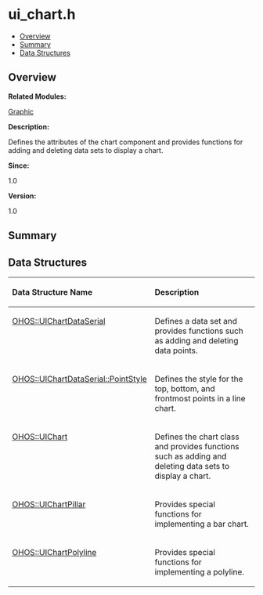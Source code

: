 # ui\_chart.h<a name="ZH-CN_TOPIC_0000001054799583"></a>

-   [Overview](#section1839755769165629)
-   [Summary](#section1257724786165629)
-   [Data Structures](#nested-classes)

## **Overview**<a name="section1839755769165629"></a>

**Related Modules:**

[Graphic](Graphic.md)

**Description:**

Defines the attributes of the chart component and provides functions for adding and deleting data sets to display a chart. 

**Since:**

1.0

**Version:**

1.0

## **Summary**<a name="section1257724786165629"></a>

## Data Structures<a name="nested-classes"></a>

<a name="table299010670165629"></a>
<table><thead align="left"><tr id="row122403296165629"><th class="cellrowborder" valign="top" width="50%" id="mcps1.1.3.1.1"><p id="p1022845855165629"><a name="p1022845855165629"></a><a name="p1022845855165629"></a>Data Structure Name</p>
</th>
<th class="cellrowborder" valign="top" width="50%" id="mcps1.1.3.1.2"><p id="p1864196527165629"><a name="p1864196527165629"></a><a name="p1864196527165629"></a>Description</p>
</th>
</tr>
</thead>
<tbody><tr id="row1129200545165629"><td class="cellrowborder" valign="top" width="50%" headers="mcps1.1.3.1.1 "><p id="p657059217165629"><a name="p657059217165629"></a><a name="p657059217165629"></a><a href="OHOS-UIChartDataSerial.md">OHOS::UIChartDataSerial</a></p>
</td>
<td class="cellrowborder" valign="top" width="50%" headers="mcps1.1.3.1.2 "><p id="p1649524293165629"><a name="p1649524293165629"></a><a name="p1649524293165629"></a>Defines a data set and provides functions such as adding and deleting data points. </p>
</td>
</tr>
<tr id="row1566918607165629"><td class="cellrowborder" valign="top" width="50%" headers="mcps1.1.3.1.1 "><p id="p1556349776165629"><a name="p1556349776165629"></a><a name="p1556349776165629"></a><a href="OHOS-UIChartDataSerial-PointStyle.md">OHOS::UIChartDataSerial::PointStyle</a></p>
</td>
<td class="cellrowborder" valign="top" width="50%" headers="mcps1.1.3.1.2 "><p id="p791900865165629"><a name="p791900865165629"></a><a name="p791900865165629"></a>Defines the style for the top, bottom, and frontmost points in a line chart. </p>
</td>
</tr>
<tr id="row1006242661165629"><td class="cellrowborder" valign="top" width="50%" headers="mcps1.1.3.1.1 "><p id="p1426837703165629"><a name="p1426837703165629"></a><a name="p1426837703165629"></a><a href="OHOS-UIChart.md">OHOS::UIChart</a></p>
</td>
<td class="cellrowborder" valign="top" width="50%" headers="mcps1.1.3.1.2 "><p id="p1170606456165629"><a name="p1170606456165629"></a><a name="p1170606456165629"></a>Defines the chart class and provides functions such as adding and deleting data sets to display a chart. </p>
</td>
</tr>
<tr id="row2058736702165629"><td class="cellrowborder" valign="top" width="50%" headers="mcps1.1.3.1.1 "><p id="p1122822329165629"><a name="p1122822329165629"></a><a name="p1122822329165629"></a><a href="OHOS-UIChartPillar.md">OHOS::UIChartPillar</a></p>
</td>
<td class="cellrowborder" valign="top" width="50%" headers="mcps1.1.3.1.2 "><p id="p1613942674165629"><a name="p1613942674165629"></a><a name="p1613942674165629"></a>Provides special functions for implementing a bar chart. </p>
</td>
</tr>
<tr id="row899959570165629"><td class="cellrowborder" valign="top" width="50%" headers="mcps1.1.3.1.1 "><p id="p1960880562165629"><a name="p1960880562165629"></a><a name="p1960880562165629"></a><a href="OHOS-UIChartPolyline.md">OHOS::UIChartPolyline</a></p>
</td>
<td class="cellrowborder" valign="top" width="50%" headers="mcps1.1.3.1.2 "><p id="p632312887165629"><a name="p632312887165629"></a><a name="p632312887165629"></a>Provides special functions for implementing a polyline. </p>
</td>
</tr>
</tbody>
</table>

